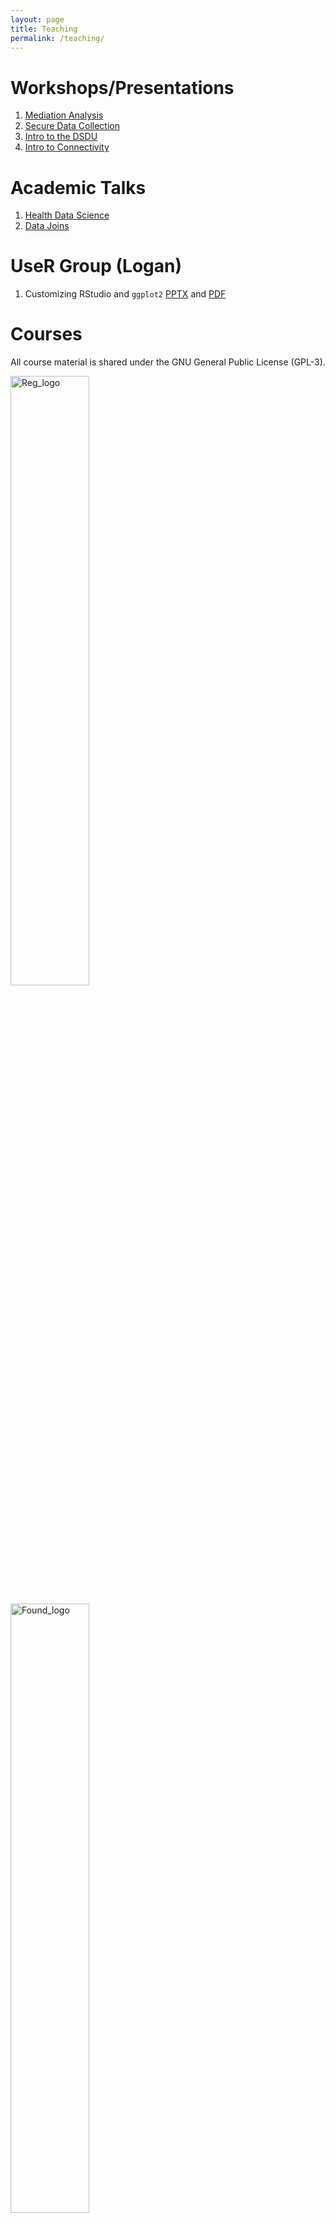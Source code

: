 ```yaml
---
layout: page
title: Teaching
permalink: /teaching/
---
```


# Workshops/Presentations

1. [Mediation Analysis](https://tysonstanley.github.io/Workshops/MediationAnalysis.html)
2. [Secure Data Collection](https://tysonstanley.github.io/Workshops/2018WebConference.pdf)
3. [Intro to the DSDU](https://tysonstanley.github.io/Workshops/2018COMMDE_Retreat.pdf)
4. [Intro to Connectivity](https://tysonstanley.github.io/Workshops/connectivity_intro.pdf)

# Academic Talks

1. [Health Data Science](https://tysonstanley.github.io/healthdatascience/index.html)
2. [Data Joins](https://tysonstanley.github.io/data_joins_demonstration/Presentation.html)

# UseR Group (Logan)

1. Customizing RStudio and `ggplot2` [PPTX](http://tysonbarrett.com/useRs/Rusers_5-2018_Logan.pptx) and [PDF](http://tysonbarrett.com/useRs/Rusers_5-2018_Logan.pdf)

# Courses

All course material is shared under the GNU General Public License (GPL-3).

<!--
Regression Analysis
-->
<a href="{{ site.baseurl }}/teaching/regression"><img src="{{ site.baseurl }}/assets/images/RDA2_logo.png" alt="Reg_logo" width="50%"></a>

<!--
Statistical Foundations
-->
<a href="{{ site.baseurl }}/teaching/foundations"><img src="{{ site.baseurl }}/assets/images/RDA1_logo.png" alt="Found_logo" width="50%"></a>

<!-- 
  Applied Statistical Analysis 
-->
<a href="{{ site.baseurl }}/teaching/applied"><img src="{{ site.baseurl }}/assets/images/ASA_logo.png" width="60%"></a>

<!-- 
  R Course
-->
<a href="{{ site.baseurl }}/teaching/rcourse"><img src="{{ site.baseurl }}/assets/images/Rstats_logo.png" width="60%"></a>

<!-- 
  Research Methods
-->
<a href="{{ site.baseurl }}/teaching/psychmethods"><img src="{{ site.baseurl }}/assets/images/ResearchMethods_logo.png" alt="rm_logo" width="60%"></a>

